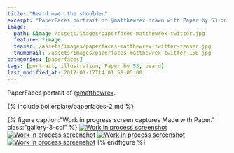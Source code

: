 ```yaml
---
title: "Beard over the shoulder"
excerpt: "PaperFaces portrait of @matthewrex drawn with Paper by 53 on an iPad."
image: 
  path: &image /assets/images/paperfaces-matthewrex-twitter.jpg 
  feature: *image
  teaser: /assets/images/paperfaces-matthewrex-twitter-teaser.jpg
  thumbnail: /assets/images/paperfaces-matthewrex-twitter-150.jpg
categories: [paperfaces]
tags: [portrait, illustration, Paper by 53, beard]
last_modified_at: 2017-01-17T14:01:58-05:00
---
```


PaperFaces portrait of [@matthewrex](https://twitter.com/matthewrex).

{% include boilerplate/paperfaces-2.md %}

{% figure caption:"Work in progress screen captures Made with Paper." class:"gallery-3-col" %}
[![Work in process screenshot](/assets/images/paperfaces-matthewrex-process-1-600.jpg)](/assets/images/paperfaces-matthewrex-process-1-lg.jpg)
[![Work in process screenshot](/assets/images/paperfaces-matthewrex-process-2-600.jpg)](/assets/images/paperfaces-matthewrex-process-2-lg.jpg)
[![Work in process screenshot](/assets/images/paperfaces-matthewrex-process-3-600.jpg)](/assets/images/paperfaces-matthewrex-process-3-lg.jpg)
[![Work in process screenshot](/assets/images/paperfaces-matthewrex-process-4-600.jpg)](/assets/images/paperfaces-matthewrex-process-4-lg.jpg)
{% endfigure %}
